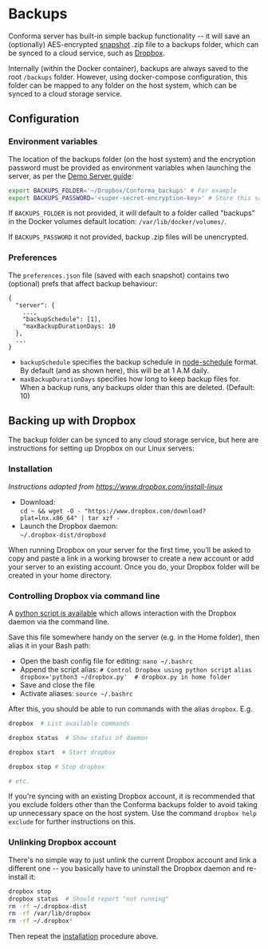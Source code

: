 # Backups

Conforma server has built-in simple backup functionality -- it will save an (optionally) AES-encrypted [snapshot](Snapshots.md) .zip file to a backups folder, which can be synced to a cloud service, such as [Dropbox](https://www.dropbox.com).

Internally (within the Docker container), backups are always saved to the root `/backups` folder. However, using docker-compose configuration, this folder can be mapped to any folder on the host system, which can be synced to a cloud storage service.

## Configuration

### Environment variables

The location of the backups folder (on the host system) and the encryption password must be provided as environment variables when launching the server, as per the [Demo Server guide](Demo-Server-Guide.md#launching-instances-with-docker-compose):

```bash
export BACKUPS_FOLDER='~/Dropbox/Conforma_backups' # For example
export BACKUPS_PASSWORD='<super-secret-encryption-key>' # Store this safely elsewhere
```

If `BACKUPS_FOLDER` is not provided, it will default to a folder called "backups" in the Docker volumes default location: ` /var/lib/docker/volumes/ `.

If `BACKUPS_PASSWORD` it not provided, backup .zip files will be unencrypted.

### Preferences

The `preferences.json` file (saved with each snapshot) contains two (optional) prefs that affect backup behaviour:

```
{
  "server": {
    ...,
    "backupSchedule": [1],
    "maxBackupDurationDays: 10
  },
  ...
}
```

- `backupSchedule` specifies the backup schedule in [node-schedule](https://www.npmjs.com/package/node-schedule) format. By default (and as shown here), this will be at 1 A.M daily.
- `maxBackupDurationDays` specifies how long to keep backup files for. When a backup runs, any backups older than this are deleted. (Default: 10)

## Backing up with Dropbox

The backup folder can be synced to any cloud storage service, but here are instructions for setting up Dropbox on our Linux servers:

### Installation

*Instructions adapted from https://www.dropbox.com/install-linux*

- Download:  
  `cd ~ && wget -O - "https://www.dropbox.com/download?plat=lnx.x86_64" | tar xzf -`
- Launch the Dropbox daemon:  
  `~/.dropbox-dist/dropboxd`

When running Dropbox on your server for the first time, you’ll be asked to copy and paste a link in a working browser to create a new account or add your server to an existing account. Once you do, your Dropbox folder will be created in your home directory.

### Controlling Dropbox via command line

A [python script is available](https://www.dropbox.com/download?dl=packages/dropbox.py) which allows interaction with the Dropbox daemon via the command line.

Save this file somewhere handy on the server (e.g. in the Home folder), then alias it in your Bash path:

- Open the bash config file for editing:
  `nano ~/.bashrc`
- Append the script alias:
  `# Control Dropbox using python script`
  `alias dropbox='python3 ~/dropbox.py'  # dropbox.py in home folder`
- Save and close the file
- Activate aliases:
  `source ~/.bashrc`

After this, you should be able to run commands with the alias `dropbox`. E.g.

```bash
dropbox  # List available commands

dropbox status  # Show status of daemon

dropbox start  # Start dropbox

dropbox stop # Stop dropbox

# etc.

```

If you're syncing with an existing Dropbox account, it is recommended that you exclude folders other than the Conforma backups folder to avoid taking up unnecessary space on the host system. Use the command `dropbox help exclude` for further instructions on this.


### Unlinking Dropbox account

There's no simple way to just unlink the current Dropbox account and link a different one -- you basically have to uninstall the Dropbox daemon and re-install it:

```bash
dropbox stop
dropbox status  # Should report "not running"
rm -rf ~/.dropbox-dist
rm -rf /var/lib/dropbox
rm -rf ~/.dropbox*
```

Then repeat the [installation](#installation) procedure above.